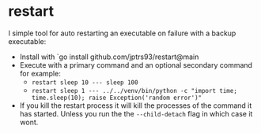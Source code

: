 # restart
I simple tool for auto restarting an executable on failure with a backup executable:

* Install with `go install github.com/jptrs93/restart@main
* Execute with a primary command and an optional secondary command for example: 
  * `restart sleep 10 --- sleep 100`
  * `restart sleep 1 --- ../../venv/bin/python -c "import time; time.sleep(10); raise Exception('random error')"`
* If you kill the restart process it will kill the processes of the command it has started. Unless you run the the `--child-detach` flag in which case it wont.
